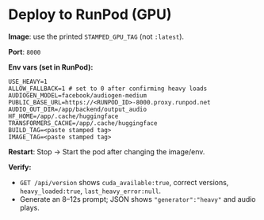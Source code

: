 # Deploy to RunPod (GPU)

**Image**: use the printed `STAMPED_GPU_TAG` (not `:latest`).

**Port**: `8000`

**Env vars (set in RunPod):**

```
USE_HEAVY=1
ALLOW_FALLBACK=1 # set to 0 after confirming heavy loads
AUDIOGEN_MODEL=facebook/audiogen-medium
PUBLIC_BASE_URL=https://<RUNPOD_ID>-8000.proxy.runpod.net
AUDIO_OUT_DIR=/app/backend/output_audio
HF_HOME=/app/.cache/huggingface
TRANSFORMERS_CACHE=/app/.cache/huggingface
BUILD_TAG=<paste stamped tag>
IMAGE_TAG=<paste stamped tag>
```

**Restart**: Stop → Start the pod after changing the image/env.

**Verify:**

- `GET /api/version` shows `cuda_available:true`, correct versions, `heavy_loaded:true`, `last_heavy_error:null`.
- Generate an 8–12s prompt; JSON shows `"generator":"heavy"` and audio plays.
